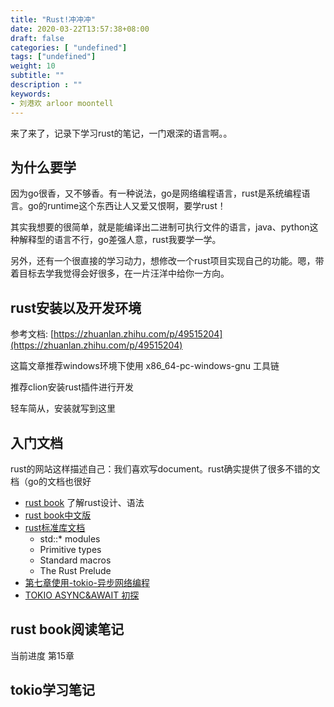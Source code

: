 ```yaml
---
title: "Rust!冲冲冲"
date: 2020-03-22T13:57:38+08:00
draft: false
categories: [ "undefined"]
tags: ["undefined"]
weight: 10
subtitle: ""
description : ""
keywords:
- 刘港欢 arloor moontell
---
```


来了来了，记录下学习rust的笔记，一门艰深的语言啊。。

## 为什么要学

因为go很香，又不够香。有一种说法，go是网络编程语言，rust是系统编程语言。go的runtime这个东西让人又爱又恨啊，要学rust！

其实我想要的很简单，就是能编译出二进制可执行文件的语言，java、python这种解释型的语言不行，go差强人意，rust我要学一学。

另外，还有一个很直接的学习动力，想修改一个rust项目实现自己的功能。嗯，带着目标去学我觉得会好很多，在一片汪洋中给你一方向。

## rust安装以及开发环境

参考文档: [https://zhuanlan.zhihu.com/p/49515204](https://zhuanlan.zhihu.com/p/49515204)

这篇文章推荐windows环境下使用 x86_64-pc-windows-gnu 工具链

推荐clion安装rust插件进行开发

轻车简从，安装就写到这里

## 入门文档

rust的网站这样描述自己：我们喜欢写document。rust确实提供了很多不错的文档（go的文档也很好

- [rust book](https://doc.rust-lang.org/stable/book/) 了解rust设计、语法
- [rust book中文版](https://kaisery.github.io/trpl-zh-cn/title-page.html) 
- [rust标准库文档](https://doc.rust-lang.org/std/)
    - std::* modules
    - Primitive types
    - Standard macros
    - The Rust Prelude
- [第七章使用-tokio-异步网络编程](https://blog.fninit.com/network-programming-with-rust-zh/ch07_00_index.html)
- [TOKIO ASYNC&AWAIT 初探](https://stevenbai.top/rust/tokio_async_await-%E5%88%9D%E6%8E%A2/)

## rust book阅读笔记

当前进度 第15章

## tokio学习笔记
